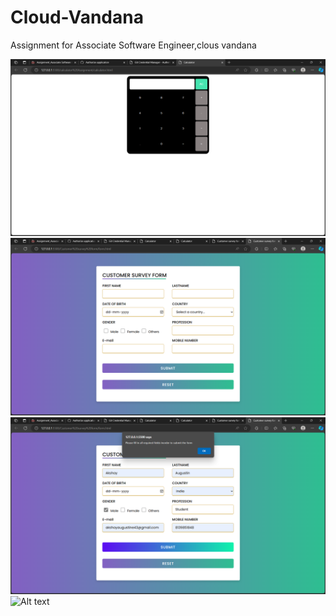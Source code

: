 # Cloud-Vandana
Assignment for  Associate Software Engineer,clous vandana

![Alt text](/calculator.png "Calculator image")
![Alt text](/form1.png "form image")
![Alt text](/form2.png "Text to show on mouseover")
![Alt text](/path/to/image.png "Text to show on mouseover")





